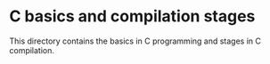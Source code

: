 # C basics and compilation stages
This directory contains the basics in C programming and stages in C compilation.
